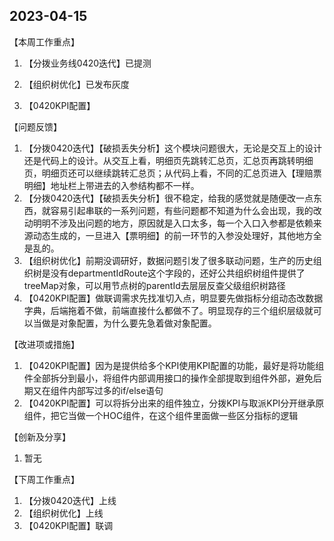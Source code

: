 ## 2023-04-15

【本周工作重点】

1. 【分拨业务线0420迭代】已提测

2. 【组织树优化】已发布灰度

3. 【0420KPI配置】

【问题反馈】

1. 【分拨0420迭代】【破损丢失分析】这个模块问题很大，无论是交互上的设计还是代码上的设计。从交互上看，明细页先跳转汇总页，汇总页再跳转明细页，明细页还可以继续跳转汇总页；从代码上看，不同的汇总页进入【理赔票明细】地址栏上带进去的入参结构都不一样。
2. 【分拨0420迭代】【破损丢失分析】很不稳定，给我的感觉就是随便改一点东西，就容易引起串联的一系列问题，有些问题都不知道为什么会出现，我的改动明明不涉及出问题的地方，原因就是入口太多，每一个入口入参都是依赖来源动态生成的，一旦进入【票明细】的前一环节的入参没处理好，其他地方全是乱的。
3. 【组织树优化】前期没调研好，数据问题引发了很多联动问题，生产的历史组织树是没有departmentIdRoute这个字段的，还好公共组织树组件提供了treeMap对象，可以用节点树的parentId去层层反查父级组织树路径
4. 【0420KPI配置】做联调需求先找准切入点，明显要先做指标分组动态改数据字典，后端拖着不做，前端直接什么都做不了。明显现存的三个组织层级就可以当做是对象配置，为什么要先急着做对象配置。

【改进项或措施】

1. 【0420KPI配置】因为是提供给多个KPI使用KPI配置的功能，最好是将功能组件全部拆分到最小，将组件内部调用接口的操作全部提取到组件外部，避免后期又在组件内部写过多的if/else语句
2. 【0420KPI配置】可以将拆分出来的组件独立，分拨KPI与取派KPI分开继承原组件，把它当做一个HOC组件，在这个组件里面做一些区分指标的逻辑

【创新及分享】

1. 暂无

【下周工作重点】

1. 【分拨0420迭代】上线
2. 【组织树优化】上线
3. 【0420KPI配置】联调
